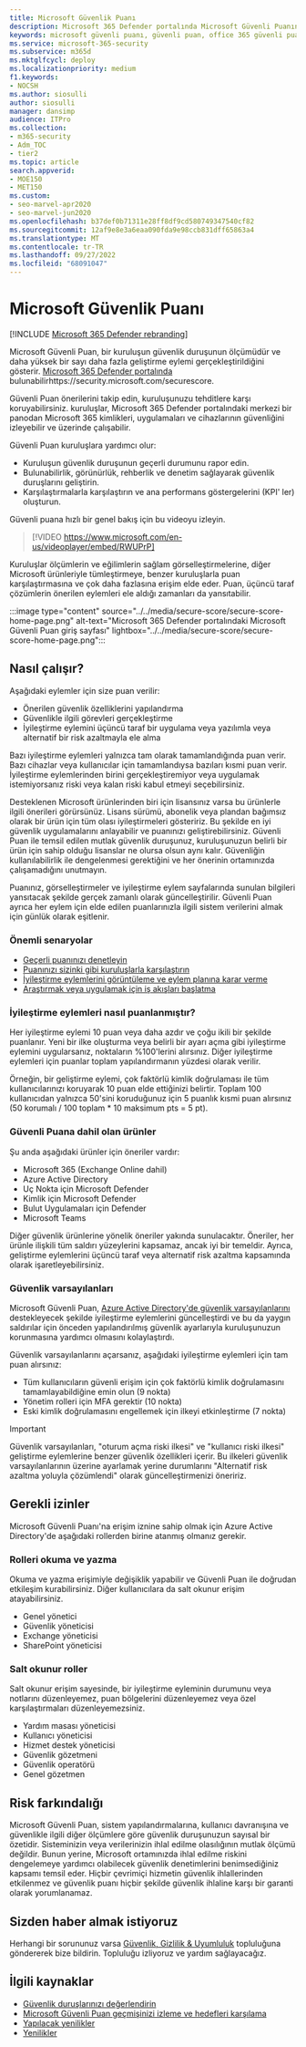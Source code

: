 ```yaml
---
title: Microsoft Güvenlik Puanı
description: Microsoft 365 Defender portalında Microsoft Güvenli Puanını, güvenlik duruşunuzu nasıl iyileştirebileceğinizi ve güvenlik yöneticilerinin neler bekleyebileceğinizi açıklar.
keywords: microsoft güvenli puanı, güvenli puan, office 365 güvenli puanı, microsoft güvenlik puanı, Microsoft 365 Defender portalı, iyileştirme eylemleri
ms.service: microsoft-365-security
ms.subservice: m365d
ms.mktglfcycl: deploy
ms.localizationpriority: medium
f1.keywords:
- NOCSH
ms.author: siosulli
author: siosulli
manager: dansimp
audience: ITPro
ms.collection:
- m365-security
- Adm_TOC
- tier2
ms.topic: article
search.appverid:
- MOE150
- MET150
ms.custom:
- seo-marvel-apr2020
- seo-marvel-jun2020
ms.openlocfilehash: b37def0b71311e28ff8df9cd580749347540cf82
ms.sourcegitcommit: 12af9e8e3a6eaa090fda9e98ccb831dff65863a4
ms.translationtype: MT
ms.contentlocale: tr-TR
ms.lasthandoff: 09/27/2022
ms.locfileid: "68091047"
---
```

# <a name="microsoft-secure-score"></a>Microsoft Güvenlik Puanı

[!INCLUDE [Microsoft 365 Defender rebranding](../includes/microsoft-defender.md)]

Microsoft Güvenli Puan, bir kuruluşun güvenlik duruşunun ölçümüdür ve daha yüksek bir sayı daha fazla geliştirme eylemi gerçekleştirildiğini gösterir. [Microsoft 365 Defender portalında](microsoft-365-defender-portal.md) bulunabilirhttps://security.microsoft.com/securescore.

Güvenli Puan önerilerini takip edin, kuruluşunuzu tehditlere karşı koruyabilirsiniz. kuruluşlar, Microsoft 365 Defender portalındaki merkezi bir panodan Microsoft 365 kimlikleri, uygulamaları ve cihazlarının güvenliğini izleyebilir ve üzerinde çalışabilir.

Güvenli Puan kuruluşlara yardımcı olur:  

* Kuruluşun güvenlik duruşunun geçerli durumunu rapor edin.
* Bulunabilirlik, görünürlük, rehberlik ve denetim sağlayarak güvenlik duruşlarını geliştirin.  
* Karşılaştırmalarla karşılaştırın ve ana performans göstergelerini (KPI' ler) oluşturun.

Güvenli puana hızlı bir genel bakış için bu videoyu izleyin.
> [!VIDEO https://www.microsoft.com/en-us/videoplayer/embed/RWUPrP]

Kuruluşlar ölçümlerin ve eğilimlerin sağlam görselleştirmelerine, diğer Microsoft ürünleriyle tümleştirmeye, benzer kuruluşlarla puan karşılaştırmasına ve çok daha fazlasına erişim elde eder. Puan, üçüncü taraf çözümlerin önerilen eylemleri ele aldığı zamanları da yansıtabilir.

:::image type="content" source="../../media/secure-score/secure-score-home-page.png" alt-text="Microsoft 365 Defender portalındaki Microsoft Güvenli Puan giriş sayfası" lightbox="../../media/secure-score/secure-score-home-page.png":::

## <a name="how-it-works"></a>Nasıl çalışır?

Aşağıdaki eylemler için size puan verilir:

- Önerilen güvenlik özelliklerini yapılandırma
- Güvenlikle ilgili görevleri gerçekleştirme
- İyileştirme eylemini üçüncü taraf bir uygulama veya yazılımla veya alternatif bir risk azaltmayla ele alma

Bazı iyileştirme eylemleri yalnızca tam olarak tamamlandığında puan verir. Bazı cihazlar veya kullanıcılar için tamamlandıysa bazıları kısmi puan verir. İyileştirme eylemlerinden birini gerçekleştiremiyor veya uygulamak istemiyorsanız riski veya kalan riski kabul etmeyi seçebilirsiniz.

Desteklenen Microsoft ürünlerinden biri için lisansınız varsa bu ürünlerle ilgili önerileri görürsünüz. Lisans sürümü, abonelik veya plandan bağımsız olarak bir ürün için tüm olası iyileştirmeleri gösteririz. Bu şekilde en iyi güvenlik uygulamalarını anlayabilir ve puanınızı geliştirebilirsiniz. Güvenli Puan ile temsil edilen mutlak güvenlik duruşunuz, kuruluşunuzun belirli bir ürün için sahip olduğu lisanslar ne olursa olsun aynı kalır. Güvenliğin kullanılabilirlik ile dengelenmesi gerektiğini ve her önerinin ortamınızda çalışamadığını unutmayın.

Puanınız, görselleştirmeler ve iyileştirme eylem sayfalarında sunulan bilgileri yansıtacak şekilde gerçek zamanlı olarak güncelleştirilir. Güvenli Puan ayrıca her eylem için elde edilen puanlarınızla ilgili sistem verilerini almak için günlük olarak eşitlenir.

### <a name="key-scenarios"></a>Önemli senaryolar

- [Geçerli puanınızı denetleyin](microsoft-secure-score-improvement-actions.md#check-your-current-score)
- [Puanınızı sizinki gibi kuruluşlarla karşılaştırın](microsoft-secure-score-history-metrics-trends.md#compare-your-score-to-organizations-like-yours)
- [İyileştirme eylemlerini görüntüleme ve eylem planına karar verme](microsoft-secure-score-improvement-actions.md#take-action-to-improve-your-score)
- [Araştırmak veya uygulamak için iş akışları başlatma](microsoft-secure-score-improvement-actions.md#view-improvement-action-details)

### <a name="how-improvement-actions-are-scored"></a>İyileştirme eylemleri nasıl puanlanmıştır?

Her iyileştirme eylemi 10 puan veya daha azdır ve çoğu ikili bir şekilde puanlanır. Yeni bir ilke oluşturma veya belirli bir ayarı açma gibi iyileştirme eylemini uygularsanız, noktaların %100'lerini alırsınız. Diğer iyileştirme eylemleri için puanlar toplam yapılandırmanın yüzdesi olarak verilir.

Örneğin, bir geliştirme eylemi, çok faktörlü kimlik doğrulaması ile tüm kullanıcılarınızı koruyarak 10 puan elde ettiğinizi belirtir. Toplam 100 kullanıcıdan yalnızca 50'sini koruduğunuz için 5 puanlık kısmi puan alırsınız (50 korumalı / 100 toplam * 10 maksimum pts = 5 pt).

### <a name="products-included-in-secure-score"></a>Güvenli Puana dahil olan ürünler

Şu anda aşağıdaki ürünler için öneriler vardır:

- Microsoft 365 (Exchange Online dahil)
- Azure Active Directory
- Uç Nokta için Microsoft Defender
- Kimlik için Microsoft Defender
- Bulut Uygulamaları için Defender
- Microsoft Teams

Diğer güvenlik ürünlerine yönelik öneriler yakında sunulacaktır. Öneriler, her ürünle ilişkili tüm saldırı yüzeylerini kapsamaz, ancak iyi bir temeldir. Ayrıca, geliştirme eylemlerini üçüncü taraf veya alternatif risk azaltma kapsamında olarak işaretleyebilirsiniz.

### <a name="security-defaults"></a>Güvenlik varsayılanları

Microsoft Güvenli Puan, [Azure Active Directory'de güvenlik varsayılanlarını](/azure/active-directory/fundamentals/concept-fundamentals-security-defaults) destekleyecek şekilde iyileştirme eylemlerini güncelleştirdi ve bu da yaygın saldırılar için önceden yapılandırılmış güvenlik ayarlarıyla kuruluşunuzun korunmasına yardımcı olmasını kolaylaştırdı.

Güvenlik varsayılanlarını açarsanız, aşağıdaki iyileştirme eylemleri için tam puan alırsınız:

- Tüm kullanıcıların güvenli erişim için çok faktörlü kimlik doğrulamasını tamamlayabildiğine emin olun (9 nokta)
- Yönetim rolleri için MFA gerektir (10 nokta)
- Eski kimlik doğrulamasını engellemek için ilkeyi etkinleştirme (7 nokta)

>[!IMPORTANT]
>Güvenlik varsayılanları, "oturum açma riski ilkesi" ve "kullanıcı riski ilkesi" geliştirme eylemlerine benzer güvenlik özellikleri içerir. Bu ilkeleri güvenlik varsayılanlarının üzerine ayarlamak yerine durumlarını "Alternatif risk azaltma yoluyla çözümlendi" olarak güncelleştirmenizi öneririz.

## <a name="required-permissions"></a>Gerekli izinler

Microsoft Güvenli Puanı'na erişim iznine sahip olmak için Azure Active Directory'de aşağıdaki rollerden birine atanmış olmanız gerekir.

### <a name="read-and-write-roles"></a>Rolleri okuma ve yazma

Okuma ve yazma erişimiyle değişiklik yapabilir ve Güvenli Puan ile doğrudan etkileşim kurabilirsiniz. Diğer kullanıcılara da salt okunur erişim atayabilirsiniz.

* Genel yönetici
* Güvenlik yöneticisi
* Exchange yöneticisi
* SharePoint yöneticisi

### <a name="read-only-roles"></a>Salt okunur roller

Salt okunur erişim sayesinde, bir iyileştirme eyleminin durumunu veya notlarını düzenleyemez, puan bölgelerini düzenleyemez veya özel karşılaştırmaları düzenleyemezsiniz.

* Yardım masası yöneticisi
* Kullanıcı yöneticisi
* Hizmet destek yöneticisi
* Güvenlik gözetmeni
* Güvenlik operatörü
* Genel gözetmen

## <a name="risk-awareness"></a>Risk farkındalığı

Microsoft Güvenli Puan, sistem yapılandırmalarına, kullanıcı davranışına ve güvenlikle ilgili diğer ölçümlere göre güvenlik duruşunuzun sayısal bir özetidir. Sisteminizin veya verilerinizin ihlal edilme olasılığının mutlak ölçümü değildir. Bunun yerine, Microsoft ortamınızda ihlal edilme riskini dengelemeye yardımcı olabilecek güvenlik denetimlerini benimsediğiniz kapsamı temsil eder. Hiçbir çevrimiçi hizmetin güvenlik ihlallerinden etkilenmez ve güvenlik puanı hiçbir şekilde güvenlik ihlaline karşı bir garanti olarak yorumlanamaz.

## <a name="we-want-to-hear-from-you"></a>Sizden haber almak istiyoruz

Herhangi bir sorununuz varsa [Güvenlik, Gizlilik & Uyumluluk](https://techcommunity.microsoft.com/t5/Security-Privacy-Compliance/bd-p/security_privacy) topluluğuna göndererek bize bildirin. Topluluğu izliyoruz ve yardım sağlayacağız.

## <a name="related-resources"></a>İlgili kaynaklar

- [Güvenlik duruşlarınızı değerlendirin](microsoft-secure-score-improvement-actions.md)
- [Microsoft Güvenli Puan geçmişinizi izleme ve hedefleri karşılama](microsoft-secure-score-history-metrics-trends.md)
- [Yapılacak yenilikler](microsoft-secure-score-whats-coming.md)
- [Yenilikler](microsoft-secure-score-whats-new.md)

